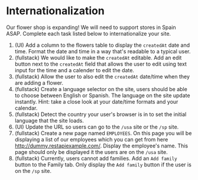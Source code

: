 # Internationalization 

Our flower shop is expanding! We will need to support stores in Spain ASAP. Complete each task listed below to internationalize your site. 

1. (UI) Add a column to the flowers table to display the `createdAt` date and time. Format the date and time in a way that's readable to a typical user. 
2. (fullstack) We would like to make the `createdAt` editable. Add an edit button next to the `createdAt` field that allows the user to edit using text input for the time and a calender to edit the date. 
3. (fullstack) Allow the user to also edit the `createdAt` date/time when they are adding a flower. 
4. (fullstack) Create a language selector on the site, users should be able to choose between English or Spanish. The language on the site update instantly. Hint: take a close look at your date/time formats and your calendar. 
5. (fullstack) Detect the country your user's browser is in to set the initial language that the site loads. 
6. (UI) Update the URL so users can go to the `/usa` site or the `/sp` site. 
7. (fullstack) Create a new page named `EMPLOYEES`. On this page you will be displaying a list of our employees which you can get from here http://dummy.restapiexample.com/. Display the employee's name. This page should only be displayed it the users are on the `/usa` site.
8. (fullstack) Currently, users cannot add families. Add an `Add family` button to the Family tab. Only display the `Add family` button if the user is on the `/sp` site.  
